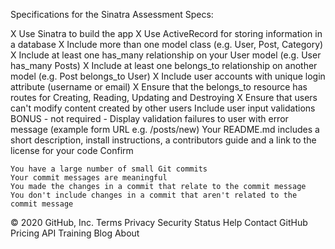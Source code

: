 Specifications for the Sinatra Assessment
Specs:

 X   Use Sinatra to build the app
 X   Use ActiveRecord for storing information in a database
 X   Include more than one model class (e.g. User, Post, Category)
 X   Include at least one has_many relationship on your User model (e.g. User has_many Posts)
 X   Include at least one belongs_to relationship on another model (e.g. Post belongs_to User)
 X   Include user accounts with unique login attribute (username or email)
 X   Ensure that the belongs_to resource has routes for Creating, Reading, Updating and Destroying
 X   Ensure that users can't modify content created by other users
 Include user input validations
    BONUS - not required - Display validation failures to user with error message (example form URL e.g. /posts/new)
    Your README.md includes a short description, install instructions, a contributors guide and a link to the license for your code
Confirm

    You have a large number of small Git commits
    Your commit messages are meaningful
    You made the changes in a commit that relate to the commit message
    You don't include changes in a commit that aren't related to the commit message
© 2020 GitHub, Inc.
Terms
Privacy
Security
Status
Help
Contact GitHub
Pricing
API
Training
Blog
About
